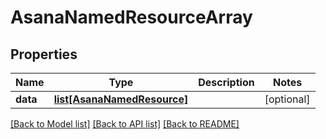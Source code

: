 # AsanaNamedResourceArray

## Properties
Name | Type | Description | Notes
------------ | ------------- | ------------- | -------------
**data** | [**list[AsanaNamedResource]**](AsanaNamedResource.md) |  | [optional] 

[[Back to Model list]](../README.md#documentation-for-models) [[Back to API list]](../README.md#documentation-for-api-endpoints) [[Back to README]](../README.md)

